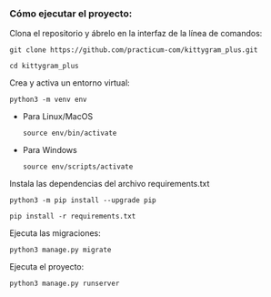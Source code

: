### Cómo ejecutar el proyecto:

Clona el repositorio y ábrelo en la interfaz de la línea de comandos: 

```
git clone https://github.com/practicum-com/kittygram_plus.git
```

```
cd kittygram_plus
```

Crea y activa un entorno virtual:

```
python3 -m venv env
```

* Para Linux/MacOS

    ```
    source env/bin/activate
    ```

* Para Windows

    ```
    source env/scripts/activate
    ```

Instala las dependencias del archivo requirements.txt

```
python3 -m pip install --upgrade pip
```

```
pip install -r requirements.txt
```

Ejecuta las migraciones:

```
python3 manage.py migrate
```

Ejecuta el proyecto:

```
python3 manage.py runserver
```
